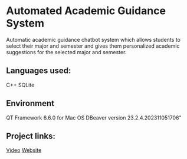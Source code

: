 # Automated Academic Guidance System

Automatic academic guidance chatbot system which allows students to select their major and semester and gives them personalized academic suggestions for the selected major and semester.

## Languages used:
C++
SQLite

## Environment
QT Framework 6.6.0 for Mac OS 
DBeaver version 23.2.4.202311051706"

## Project links: 
[Video](https://www.youtube.com/watch?v=5PbESbaHiAc)
[Website](https://sites.google.com/view/advisementchatbot/)
